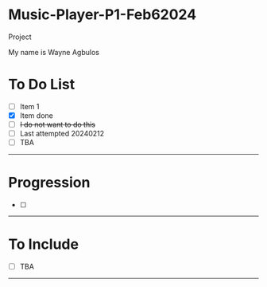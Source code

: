# Music-Player-P1-Feb62024
Project

My name is Wayne Agbulos

# To Do List
- [ ] Item 1
- [x] Item done
- [ ] <del>I do not want to do this<del>
- [ ] Last attempted 20240212
- [ ] TBA

---

# Progression
- [ ] 

---

# To Include
- [ ] TBA

---
